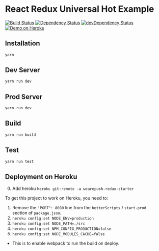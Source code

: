 # React Redux Universal Hot Example

[![Build Status](https://travis-ci.org/wearepush/redux-starter.svg?branch=master&style=flat-square)](https://travis-ci.org/wearepush/redux-starter)
[![Dependency Status](https://david-dm.org/wearepush/redux-starter.svg?style=flat-square)](https://david-dm.org/wearepush/redux-starter)
[![devDependency Status](https://david-dm.org/wearepush/redux-starter/dev-status.svg?style=flat-square)](https://david-dm.org/wearepush/redux-starter?type=dev)
[![Demo on Heroku](https://img.shields.io/badge/demo-heroku-brightgreen.svg?style=flat-square)](https://wearepush-redux-starter.herokuapp.com/)

## Installation

```bash
yarn
```

## Dev Server

```bash
yarn run dev
```

## Prod Server

```bash
yarn run dev
```

## Build

```bash
yarn run build
```

## Test

```bash
yarn run test
```

## Deployment on Heroku

0. Add heroku `heroku git:remote -a wearepush-redux-starter`

To get this project to work on Heroku, you need to:

1. Remove the `"PORT": 8080` line from the `betterScripts` / `start-prod` section of `package.json`.
2. `heroku config:set NODE_ENV=production`
3. `heroku config:set NODE_PATH=./src`
4. `heroku config:set NPM_CONFIG_PRODUCTION=false`
5. `heroku config:set NODE_MODULES_CACHE=false`
  * This is to enable webpack to run the build on deploy.
